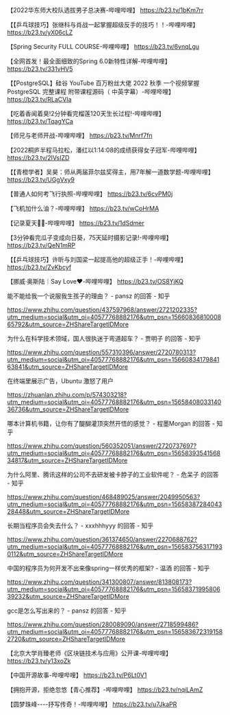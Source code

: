 【2022华东师大校队选拔男子总决赛-哔哩哔哩】 https://b23.tv/1bKm7rr

【【乒乓球技巧】张继科与肖战一起掌握超级反手的技巧！！-哔哩哔哩】 https://b23.tv/yX06cLZ

【Spring Security FULL COURSE-哔哩哔哩】 https://b23.tv/6vnqLgu

【全网首发！最全面细致的Spring 6.0新特性详解-哔哩哔哩】 https://b23.tv/331vHV5

【【PostgreSQL】硅谷 YouTube 百万粉丝大佬 2022 秋季 一个视频掌握 PostgreSQL 完整课程  附带课程源码（ 中英字幕）-哔哩哔哩】 https://b23.tv/RLaCVIa

【吃着香闻着臭!2分钟看完榴莲120天生长过程!-哔哩哔哩】 https://b23.tv/TqagYCa

【师兄与老师开战-哔哩哔哩】 https://b23.tv/Mnrf7fn

【2022桐庐半程马拉松，潘红以1:14:08的成绩获得女子冠军-哔哩哔哩】 https://b23.tv/2IVsIZD

【【青橙学者】吴昊：师从两届菲尔兹奖得主，用7年解一道数学题-哔哩哔哩】 https://b23.tv/UGgVxy9

【普通人如何考飞行执照-哔哩哔哩】 https://b23.tv/6cvPM0j

【飞机加什么油？-哔哩哔哩】 https://b23.tv/wCoHrMA

【记录夏天🧡💜-哔哩哔哩】 https://b23.tv/1dSdmer

【3分钟看完瓜子变成向日葵，75天延时摄影记录!-哔哩哔哩】 https://b23.tv/QeN1mRP

【【乒乓球技巧】许昕与刘国梁一起提高他的超级正手！-哔哩哔哩】 https://b23.tv/ZvKbcyf

【挪威·奥斯陆｜Say Love❤️-哔哩哔哩】 https://b23.tv/OS8YjKQ


能不能给我一个说服我生孩子的理由？ - pansz 的回答 - 知乎

https://www.zhihu.com/question/437597968/answer/2721202335?utm_medium=social&utm_oi=40577768882176&utm_psn=1566083681000865792&utm_source=ZHShareTargetIDMore


为什么在科学技术领域，国人很执迷于弯道超车？ - 贾明子 的回答 - 知乎

https://www.zhihu.com/question/557310396/answer/2720780313?utm_medium=social&utm_oi=40577768882176&utm_psn=1566083417984163841&utm_source=ZHShareTargetIDMore


在终端里展示广告，Ubuntu 激怒了用户

https://zhuanlan.zhihu.com/p/574303218?utm_medium=social&utm_oi=40577768882176&utm_psn=1565840803314036736&utm_source=ZHShareTargetIDMore



哪本计算机书籍，让你有了醍醐灌顶突然开悟的感觉？ - 程墨Morgan 的回答 - 知乎

https://www.zhihu.com/question/560352051/answer/2720737697?utm_medium=social&utm_oi=40577768882176&utm_psn=1565839354156834817&utm_source=ZHShareTargetIDMore


为什么阿里、腾讯这样的公司不去研发被卡脖子的工业软件呢？ - 危呆子 的回答 - 知乎

https://www.zhihu.com/question/468489025/answer/2049950563?utm_medium=social&utm_oi=40577768882176&utm_psn=1565838728404328448&utm_source=ZHShareTargetIDMore


长期当程序员会失去什么？ - xxxhhhyyy 的回答 - 知乎

https://www.zhihu.com/question/361374650/answer/2270688762?utm_medium=social&utm_oi=40577768882176&utm_psn=1565837563171930112&utm_source=ZHShareTargetIDMore


中国的程序员为何开发不出来像spring一样优秀的框架? - 温酒 的回答 - 知乎

https://www.zhihu.com/question/341300807/answer/813808173?utm_medium=social&utm_oi=40577768882176&utm_psn=1565837199580639232&utm_source=ZHShareTargetIDMore


gcc是怎么写出来的？ - pansz 的回答 - 知乎

https://www.zhihu.com/question/280089090/answer/2718599486?utm_medium=social&utm_oi=40577768882176&utm_psn=1565836723191582720&utm_source=ZHShareTargetIDMore

【北京大学肖臻老师《区块链技术与应用》公开课-哔哩哔哩】 https://b23.tv/y13xoZk


【中国开源故事-哔哩哔哩】 https://b23.tv/P6Lt0V1



【拥抱开源，拒绝忽悠【青心推荐】-哔哩哔哩】 https://b23.tv/nqiLAmZ

【圆梦珠峰----抒写传奇！-哔哩哔哩】 https://b23.tv/u7JkaPR
















